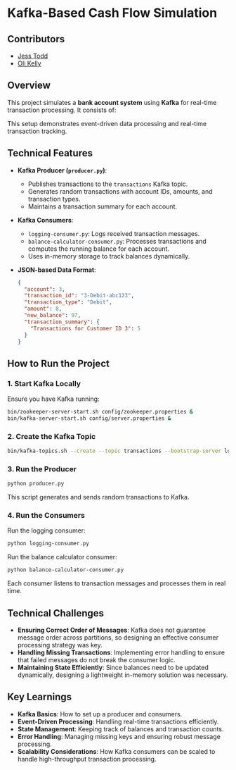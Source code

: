 # Kafka-Based Cash Flow Simulation

## Contributors

- [Jess Todd](https://github.com/Jessicacktodd)
- [Oli Kelly](https://github.com/olikelly00)

## Overview
This project simulates a **bank account system** using **Kafka** for real-time transaction processing. It consists of:

This setup demonstrates event-driven data processing and real-time transaction tracking.

## Technical Features
- **Kafka Producer (`producer.py`)**:
  - Publishes transactions to the `transactions` Kafka topic.
  - Generates random transactions with account IDs, amounts, and transaction types.
  - Maintains a transaction summary for each account.

- **Kafka Consumers**:
  - `logging-consumer.py`: Logs received transaction messages.
  - `balance-calculator-consumer.py`: Processes transactions and computes the running balance for each account.
  - Uses in-memory storage to track balances dynamically.

- **JSON-based Data Format**:
  ```json
  {
    "account": 3,
    "transaction_id": "3-Debit-abc123",
    "transaction_type": "Debit",
    "amount": 8,
    "new_balance": 97,
    "transaction_summary": {
      "Transactions for Customer ID 3": 5
    }
  }
  ```

## How to Run the Project

### **1. Start Kafka Locally**
Ensure you have Kafka running:
```bash
bin/zookeeper-server-start.sh config/zookeeper.properties &
bin/kafka-server-start.sh config/server.properties &
```

### **2. Create the Kafka Topic**
```bash
bin/kafka-topics.sh --create --topic transactions --bootstrap-server localhost:9092
```

### **3. Run the Producer**
```bash
python producer.py
```
This script generates and sends random transactions to Kafka.

### **4. Run the Consumers**
Run the logging consumer:
```bash
python logging-consumer.py
```
Run the balance calculator consumer:
```bash
python balance-calculator-consumer.py
```

Each consumer listens to transaction messages and processes them in real time.

## Technical Challenges
- **Ensuring Correct Order of Messages**: Kafka does not guarantee message order across partitions, so designing an effective consumer processing strategy was key.
- **Handling Missing Transactions**: Implementing error handling to ensure that failed messages do not break the consumer logic.
- **Maintaining State Efficiently**: Since balances need to be updated dynamically, designing a lightweight in-memory solution was necessary.

## Key Learnings
- **Kafka Basics**: How to set up a producer and consumers.
- **Event-Driven Processing**: Handling real-time transactions efficiently.
- **State Management**: Keeping track of balances and transaction counts.
- **Error Handling**: Managing missing keys and ensuring robust message processing.
- **Scalability Considerations**: How Kafka consumers can be scaled to handle high-throughput transaction processing.
